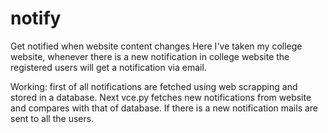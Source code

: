 # notify
Get notified when website content changes
Here I've taken my college website, whenever there is a new notification in college website the registered users will get a notification via email. 

Working: first of all notifications are fetched using web scrapping and stored in a database. Next vce.py fetches new notifications from website and compares with that of database. If there is a new notification mails are sent to all the users.
